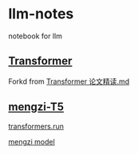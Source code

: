 # llm-notes
notebook for llm

## [Transformer](./transformer/transformer.ipynb)

Forkd from [Transformer 论文精读.md](https://github.com/Hoper-J/AI-Guide-and-Demos-zh_CN/blob/master/PaperNotes/Demos/%E5%8A%A8%E6%89%8B%E5%AE%9E%E7%8E%B0%20Transformer.ipynb)

## [mengzi-T5](./t5-base/train/t5-base.ipynb)

[transformers.run](https://transformers.run)

[mengzi model](https://modelscope.cn/models/langboat/mengzi-t5-base)